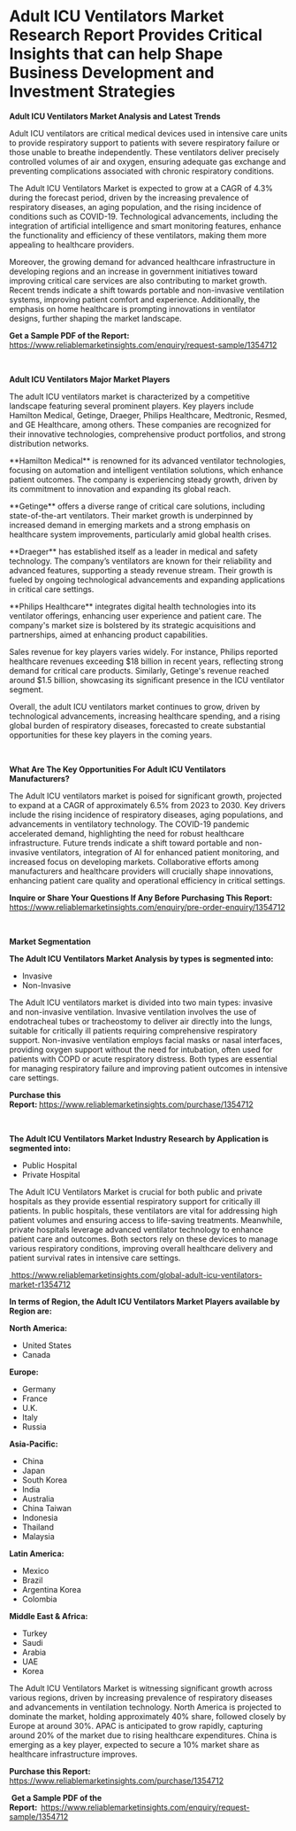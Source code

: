 <p><h1>Adult ICU Ventilators Market Research Report Provides Critical Insights that can help Shape Business Development and Investment Strategies</h1></p><p><strong>Adult ICU Ventilators Market Analysis and Latest Trends</strong></p>
<p><p>Adult ICU ventilators are critical medical devices used in intensive care units to provide respiratory support to patients with severe respiratory failure or those unable to breathe independently. These ventilators deliver precisely controlled volumes of air and oxygen, ensuring adequate gas exchange and preventing complications associated with chronic respiratory conditions.</p><p>The Adult ICU Ventilators Market is expected to grow at a CAGR of 4.3% during the forecast period, driven by the increasing prevalence of respiratory diseases, an aging population, and the rising incidence of conditions such as COVID-19. Technological advancements, including the integration of artificial intelligence and smart monitoring features, enhance the functionality and efficiency of these ventilators, making them more appealing to healthcare providers. </p><p>Moreover, the growing demand for advanced healthcare infrastructure in developing regions and an increase in government initiatives toward improving critical care services are also contributing to market growth. Recent trends indicate a shift towards portable and non-invasive ventilation systems, improving patient comfort and experience. Additionally, the emphasis on home healthcare is prompting innovations in ventilator designs, further shaping the market landscape.</p></p>
<p><strong>Get a Sample PDF of the Report:&nbsp;</strong> <a href="https://www.reliablemarketinsights.com/enquiry/request-sample/1354712?utm_campaign=2606&utm_medium=2&utm_source=Github&utm_content=ia&utm_term=14042025&utm_id=adult-icu-ventilators">https://www.reliablemarketinsights.com/enquiry/request-sample/1354712</a></p>
<p>&nbsp;</p>
<p><strong>Adult ICU Ventilators Major Market Players</strong></p>
<p><p>The adult ICU ventilators market is characterized by a competitive landscape featuring several prominent players. Key players include Hamilton Medical, Getinge, Draeger, Philips Healthcare, Medtronic, Resmed, and GE Healthcare, among others. These companies are recognized for their innovative technologies, comprehensive product portfolios, and strong distribution networks.</p><p>**Hamilton Medical** is renowned for its advanced ventilator technologies, focusing on automation and intelligent ventilation solutions, which enhance patient outcomes. The company is experiencing steady growth, driven by its commitment to innovation and expanding its global reach.</p><p>**Getinge** offers a diverse range of critical care solutions, including state-of-the-art ventilators. Their market growth is underpinned by increased demand in emerging markets and a strong emphasis on healthcare system improvements, particularly amid global health crises.</p><p>**Draeger** has established itself as a leader in medical and safety technology. The company’s ventilators are known for their reliability and advanced features, supporting a steady revenue stream. Their growth is fueled by ongoing technological advancements and expanding applications in critical care settings.</p><p>**Philips Healthcare** integrates digital health technologies into its ventilator offerings, enhancing user experience and patient care. The company's market size is bolstered by its strategic acquisitions and partnerships, aimed at enhancing product capabilities.</p><p>Sales revenue for key players varies widely. For instance, Philips reported healthcare revenues exceeding $18 billion in recent years, reflecting strong demand for critical care products. Similarly, Getinge's revenue reached around $1.5 billion, showcasing its significant presence in the ICU ventilator segment.</p><p>Overall, the adult ICU ventilators market continues to grow, driven by technological advancements, increasing healthcare spending, and a rising global burden of respiratory diseases, forecasted to create substantial opportunities for these key players in the coming years.</p></p>
<p>&nbsp;</p>
<p><strong>What Are The Key Opportunities For Adult ICU Ventilators Manufacturers?</strong></p>
<p><p>The Adult ICU ventilators market is poised for significant growth, projected to expand at a CAGR of approximately 6.5% from 2023 to 2030. Key drivers include the rising incidence of respiratory diseases, aging populations, and advancements in ventilatory technology. The COVID-19 pandemic accelerated demand, highlighting the need for robust healthcare infrastructure. Future trends indicate a shift toward portable and non-invasive ventilators, integration of AI for enhanced patient monitoring, and increased focus on developing markets. Collaborative efforts among manufacturers and healthcare providers will crucially shape innovations, enhancing patient care quality and operational efficiency in critical settings.</p></p>
<p><strong>Inquire or Share Your Questions If Any Before Purchasing This Report:</strong> <a href="https://www.reliablemarketinsights.com/enquiry/pre-order-enquiry/1354712?utm_campaign=2606&utm_medium=2&utm_source=Github&utm_content=ia&utm_term=14042025&utm_id=adult-icu-ventilators">https://www.reliablemarketinsights.com/enquiry/pre-order-enquiry/1354712</a></p>
<p>&nbsp;</p>
<p><strong>Market Segmentation</strong></p>
<p><strong>The Adult ICU Ventilators Market Analysis by types is segmented into:</strong></p>
<p><ul><li>Invasive</li><li>Non-Invasive</li></ul></p>
<p><p>The Adult ICU ventilators market is divided into two main types: invasive and non-invasive ventilation. Invasive ventilation involves the use of endotracheal tubes or tracheostomy to deliver air directly into the lungs, suitable for critically ill patients requiring comprehensive respiratory support. Non-invasive ventilation employs facial masks or nasal interfaces, providing oxygen support without the need for intubation, often used for patients with COPD or acute respiratory distress. Both types are essential for managing respiratory failure and improving patient outcomes in intensive care settings.</p></p>
<p><strong>Purchase this Report:&nbsp;</strong><a href="https://www.reliablemarketinsights.com/purchase/1354712?utm_campaign=2606&utm_medium=2&utm_source=Github&utm_content=ia&utm_term=14042025&utm_id=adult-icu-ventilators">https://www.reliablemarketinsights.com/purchase/1354712</a></p>
<p>&nbsp;</p>
<p><strong>The Adult ICU Ventilators Market Industry Research by Application is segmented into:</strong></p>
<p><ul><li>Public Hospital</li><li>Private Hospital</li></ul></p>
<p><p>The Adult ICU Ventilators Market is crucial for both public and private hospitals as they provide essential respiratory support for critically ill patients. In public hospitals, these ventilators are vital for addressing high patient volumes and ensuring access to life-saving treatments. Meanwhile, private hospitals leverage advanced ventilator technology to enhance patient care and outcomes. Both sectors rely on these devices to manage various respiratory conditions, improving overall healthcare delivery and patient survival rates in intensive care settings.</p></p>
<p><a href="https://www.reliablemarketinsights.com/global-adult-icu-ventilators-market-r1354712?utm_campaign=2606&utm_medium=2&utm_source=Github&utm_content=ia&utm_term=14042025&utm_id=adult-icu-ventilators">&nbsp;https://www.reliablemarketinsights.com/global-adult-icu-ventilators-market-r1354712</a></p>
<p><strong>In terms of Region, the Adult ICU Ventilators Market Players available by Region are:</strong></p>
<p>
    <p> <strong> North America: </strong>
        <ul>
            <li>United States</li>
            <li>Canada</li>
        </ul>
        </p> 
    <p> <strong> Europe: </strong>
        <ul>
            <li>Germany</li>
            <li>France</li>
            <li>U.K.</li>
            <li>Italy</li>
            <li>Russia</li>
        </ul>
        </p> 
    <p> <strong> Asia-Pacific: </strong>
        <ul>
            <li>China</li>
            <li>Japan</li>
            <li>South Korea</li>
            <li>India</li>
            <li>Australia</li>
            <li>China Taiwan</li>
            <li>Indonesia</li>
            <li>Thailand</li>
            <li>Malaysia</li>
        </ul>
        </p> 
    <p> <strong> Latin America: </strong>
        <ul>
            <li>Mexico</li>
            <li>Brazil</li>
            <li>Argentina Korea</li>
            <li>Colombia</li>
        </ul>
        </p> 
    <p> <strong> Middle East & Africa: </strong>
        <ul>
            <li>Turkey</li>
            <li>Saudi</li>
            <li>Arabia</li>
            <li>UAE</li>
            <li>Korea</li>
        </ul>
    </p>
    </p>
<p><p>The Adult ICU Ventilators Market is witnessing significant growth across various regions, driven by increasing prevalence of respiratory diseases and advancements in ventilation technology. North America is projected to dominate the market, holding approximately 40% share, followed closely by Europe at around 30%. APAC is anticipated to grow rapidly, capturing around 20% of the market due to rising healthcare expenditures. China is emerging as a key player, expected to secure a 10% market share as healthcare infrastructure improves.</p></p>
<p><strong>Purchase this Report: </strong><a href="https://www.reliablemarketinsights.com/purchase/1354712?utm_campaign=2606&utm_medium=2&utm_source=Github&utm_content=ia&utm_term=14042025&utm_id=adult-icu-ventilators">https://www.reliablemarketinsights.com/purchase/1354712</a></p>
<p>&nbsp;<strong>Get a Sample PDF of the Report:&nbsp;&nbsp;</strong><a href="https://www.reliablemarketinsights.com/enquiry/request-sample/1354712?utm_campaign=2606&utm_medium=2&utm_source=Github&utm_content=ia&utm_term=14042025&utm_id=adult-icu-ventilators">https://www.reliablemarketinsights.com/enquiry/request-sample/1354712</a></p>
<p><strong></strong></p>
<p><p></p><p></p><p></p></p>